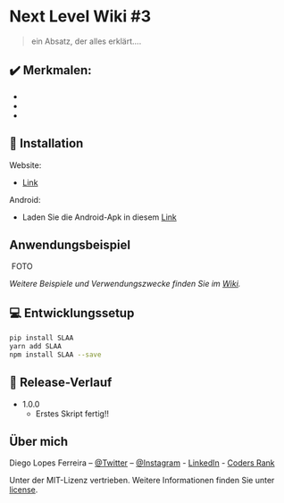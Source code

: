 # Next Level Wiki #3

> ein Absatz, der alles erklärt....

## :heavy_check_mark: Merkmalen:

-
-
-

## :iphone: Installation

Website:

- [Link](WAIT.FOR.IT)

Android:

- Laden Sie die Android-Apk in diesem [Link](WAIT.FOR.IT)

## Anwendungsbeispiel

![]()
FOTO

_Weitere Beispiele und Verwendungszwecke finden Sie im [Wiki](https://github.com/Diego-Lopes-Ferreira/)._

## :computer: Entwicklungssetup

```sh
pip install SLAA
yarn add SLAA
npm install SLAA --save
```

## :rocket: Release-Verlauf

- 1.0.0
  - Erstes Skript fertig!!

## Über mich

Diego Lopes Ferreira – [@Twitter](https://twitter.com/Diego_simSouEu) – [@Instagram](https://www.instagram.com/diego.lopes.f/) - [LinkedIn](https://www.linkedin.com/in/diego-lopes-ferreira-a23a8919b/) - [Coders Rank](https://profile.codersrank.io/user/diego-lopes-ferreira)

Unter der MIT-Lizenz vertrieben. Weitere Informationen finden Sie unter [license](LICENSE).
